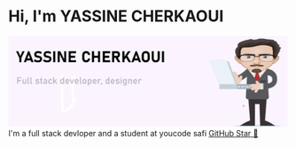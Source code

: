 # Hi, I'm YASSINE CHERKAOUI

<img src="https://github.com/YassineCherkaoui/YassineCherkaoui/blob/master/gh-header-image-cropped.png">
I'm a full stack devloper and a student at youcode safi  <a href="https://stars.github.com/">GitHub Star 🌟</a>

